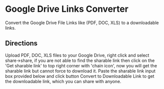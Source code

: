 Google Drive Links Converter
===========================

Convert the Google Drive File Links like (PDF, DOC, XLS) to a downloadable links.

Directions
----------

Upload PDF, DOC, XLS files to your Google Drive, right click and 
select share->share, if you are not able to find the sharable link then click on 
the 'Get sharable link' to top right corner with 'chain icon', now you will get 
the sharable link but cannot force to download it. Paste the sharable link input 
box provided below and click button Convert to Downloadable Link to get the downloadable 
link, which you can share with anyone.
